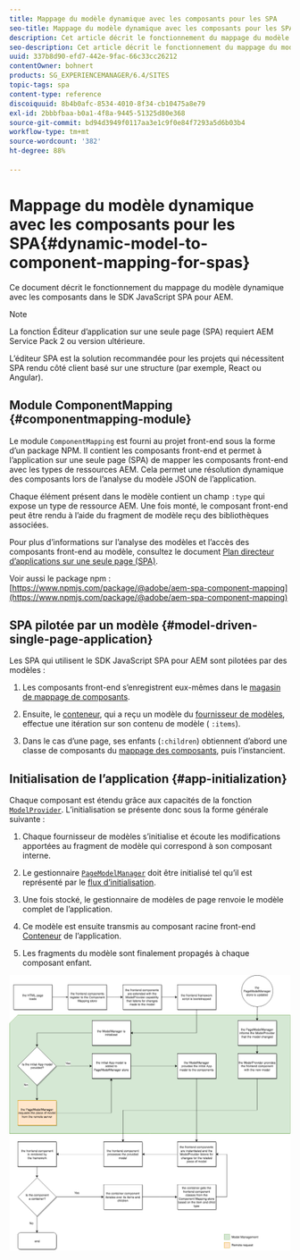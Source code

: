 ```yaml
---
title: Mappage du modèle dynamique avec les composants pour les SPA
seo-title: Mappage du modèle dynamique avec les composants pour les SPA
description: Cet article décrit le fonctionnement du mappage du modèle dynamique avec les composants dans le SDK JavaScript SPA pour AEM.
seo-description: Cet article décrit le fonctionnement du mappage du modèle dynamique avec les composants dans le SDK JavaScript SPA pour AEM.
uuid: 337b8d90-efd7-442e-9fac-66c33cc26212
contentOwner: bohnert
products: SG_EXPERIENCEMANAGER/6.4/SITES
topic-tags: spa
content-type: reference
discoiquuid: 8b4b0afc-8534-4010-8f34-cb10475a8e79
exl-id: 2bbbfbaa-b0a1-4f8a-9445-51325d80e368
source-git-commit: bd94d3949f0117aa3e1c9f0e84f7293a5d6b03b4
workflow-type: tm+mt
source-wordcount: '382'
ht-degree: 88%

---
```


# Mappage du modèle dynamique avec les composants pour les SPA{#dynamic-model-to-component-mapping-for-spas}

Ce document décrit le fonctionnement du mappage du modèle dynamique avec les composants dans le SDK JavaScript SPA pour AEM.

>[!NOTE]
>La fonction Éditeur d’application sur une seule page (SPA) requiert AEM Service Pack 2 ou version ultérieure.
>
>L’éditeur SPA est la solution recommandée pour les projets qui nécessitent SPA rendu côté client basé sur une structure (par exemple, React ou Angular).

## Module ComponentMapping {#componentmapping-module}

Le module `ComponentMapping` est fourni au projet front-end sous la forme d’un package NPM. Il contient les composants front-end et permet à l’application sur une seule page (SPA) de mapper les composants front-end avec les types de ressources AEM. Cela permet une résolution dynamique des composants lors de l’analyse du modèle JSON de l’application.

Chaque élément présent dans le modèle contient un champ `:type` qui expose un type de ressource AEM. Une fois monté, le composant front-end peut être rendu à l’aide du fragment de modèle reçu des bibliothèques associées.

Pour plus d’informations sur l’analyse des modèles et l’accès des composants front-end au modèle, consultez le document [Plan directeur d’applications sur une seule page (SPA)](/help/sites-developing/spa-blueprint.md).

Voir aussi le package npm : [https://www.npmjs.com/package/@adobe/aem-spa-component-mapping](https://www.npmjs.com/package/@adobe/aem-spa-component-mapping)

## SPA pilotée par un modèle {#model-driven-single-page-application}

Les SPA qui utilisent le SDK JavaScript SPA pour AEM sont pilotées par des modèles :

1. Les composants front-end s’enregistrent eux-mêmes dans le [magasin de mappage de composants](/help/sites-developing/spa-dynamic-model-to-component-mapping.md#componentmapping-module).
1. Ensuite, le [conteneur](/help/sites-developing/spa-blueprint.md#container), qui a reçu un modèle du [fournisseur de modèles](/help/sites-developing/spa-blueprint.md#the-model-provider), effectue une itération sur son contenu de modèle ( `:items`).

1. Dans le cas d’une page, ses enfants (`:children`) obtiennent d’abord une classe de composants du [mappage des composants](/help/sites-developing/spa-blueprint.md#componentmapping), puis l’instancient.

## Initialisation de l’application {#app-initialization}

Chaque composant est étendu grâce aux capacités de la fonction [ `ModelProvider`](/help/sites-developing/spa-blueprint.md#the-model-provider). L’initialisation se présente donc sous la forme générale suivante :

1. Chaque fournisseur de modèles s’initialise et écoute les modifications apportées au fragment de modèle qui correspond à son composant interne.
1. Le gestionnaire [`PageModelManager`](/help/sites-developing/spa-blueprint.md#pagemodelmanager) doit être initialisé tel qu’il est représenté par le [flux d’initialisation](/help/sites-developing/spa-blueprint.md).

1. Une fois stocké, le gestionnaire de modèles de page renvoie le modèle complet de l’application.
1. Ce modèle est ensuite transmis au composant racine front-end [Conteneur](/help/sites-developing/spa-blueprint.md#container) de l’application.
1. Les fragments du modèle sont finalement propagés à chaque composant enfant.

![app_model_initialization](assets/app_model_initialization.png)
